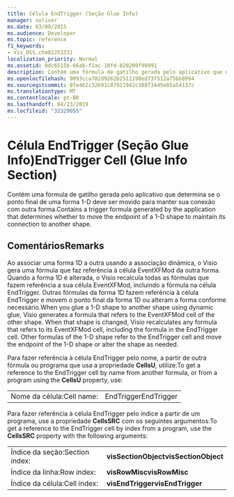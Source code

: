 ```yaml
---
title: Célula EndTrigger (Seção Glue Info)
manager: soliver
ms.date: 03/09/2015
ms.audience: Developer
ms.topic: reference
f1_keywords:
- Vis_DSS.chm82251331
localization_priority: Normal
ms.assetid: 8dc6515b-66ab-f1ac-18fd-820209f90991
description: Contém uma fórmula de gatilho gerada pelo aplicativo que determina se o ponto final de uma forma 1-D deve ser movido para manter sua conexão com outra forma.
ms.openlocfilehash: 9093cca782d9262b2511198ed73f512a75bb8994
ms.sourcegitcommit: 8fe462c32b91c87911942c188f3445e85a54137c
ms.translationtype: MT
ms.contentlocale: pt-BR
ms.lasthandoff: 04/23/2019
ms.locfileid: "32329055"
---
```

# <a name="endtrigger-cell-glue-info-section"></a><span data-ttu-id="9e429-103">Célula EndTrigger (Seção Glue Info)</span><span class="sxs-lookup"><span data-stu-id="9e429-103">EndTrigger Cell (Glue Info Section)</span></span>

<span data-ttu-id="9e429-104">Contém uma fórmula de gatilho gerada pelo aplicativo que determina se o ponto final de uma forma 1-D deve ser movido para manter sua conexão com outra forma.</span><span class="sxs-lookup"><span data-stu-id="9e429-104">Contains a trigger formula generated by the application that determines whether to move the endpoint of a 1-D shape to maintain its connection to another shape.</span></span>
  
## <a name="remarks"></a><span data-ttu-id="9e429-105">Comentários</span><span class="sxs-lookup"><span data-stu-id="9e429-105">Remarks</span></span>

<span data-ttu-id="9e429-p101">Ao associar uma forma 1D a outra usando a associação dinâmica, o Visio gera uma fórmula que faz referência à célula EventXFMod da outra forma. Quando a forma 1D é alterada, o Visio recalcula todas as fórmulas que fazem referência a sua célula EventXFMod, incluindo a fórmula na célula EndTrigger. Outras fórmulas da forma 1D fazem referência à célula EndTrigger e movem o ponto final da forma 1D ou alteram a forma conforme necessário.</span><span class="sxs-lookup"><span data-stu-id="9e429-p101">When you glue a 1-D shape to another shape using dynamic glue, Visio generates a formula that refers to the EventXFMod cell of the other shape. When that shape is changed, Visio recalculates any formula that refers to its EventXFMod cell, including the formula in the EndTrigger cell. Other formulas of the 1-D shape refer to the EndTrigger cell and move the endpoint of the 1-D shape or alter the shape as needed.</span></span>
  
<span data-ttu-id="9e429-109">Para fazer referência à célula EndTrigger pelo nome, a partir de outra fórmula ou programa que usa a propriedade **CellsU**, utilize:</span><span class="sxs-lookup"><span data-stu-id="9e429-109">To get a reference to the EndTrigger cell by name from another formula, or from a program using the **CellsU** property, use:</span></span> 
  
|||
|:-----|:-----|
| <span data-ttu-id="9e429-110">Nome da célula:</span><span class="sxs-lookup"><span data-stu-id="9e429-110">Cell name:</span></span>  <br/> | <span data-ttu-id="9e429-111">EndTrigger</span><span class="sxs-lookup"><span data-stu-id="9e429-111">EndTrigger</span></span>  <br/> |
   
<span data-ttu-id="9e429-112">Para fazer referência à célula EndTrigger pelo índice a partir de um programa, use a propriedade **CellsSRC** com os seguintes argumentos:</span><span class="sxs-lookup"><span data-stu-id="9e429-112">To get a reference to the EndTrigger cell by index from a program, use the **CellsSRC** property with the following arguments:</span></span> 
  
|||
|:-----|:-----|
| <span data-ttu-id="9e429-113">Índice da seção:</span><span class="sxs-lookup"><span data-stu-id="9e429-113">Section index:</span></span>  <br/> |<span data-ttu-id="9e429-114">**visSectionObject**</span><span class="sxs-lookup"><span data-stu-id="9e429-114">**visSectionObject**</span></span> <br/> |
| <span data-ttu-id="9e429-115">Índice da linha:</span><span class="sxs-lookup"><span data-stu-id="9e429-115">Row index:</span></span>  <br/> |<span data-ttu-id="9e429-116">**visRowMisc**</span><span class="sxs-lookup"><span data-stu-id="9e429-116">**visRowMisc**</span></span> <br/> |
| <span data-ttu-id="9e429-117">Índice da célula:</span><span class="sxs-lookup"><span data-stu-id="9e429-117">Cell index:</span></span>  <br/> |<span data-ttu-id="9e429-118">**visEndTrigger**</span><span class="sxs-lookup"><span data-stu-id="9e429-118">**visEndTrigger**</span></span> <br/> |
   

